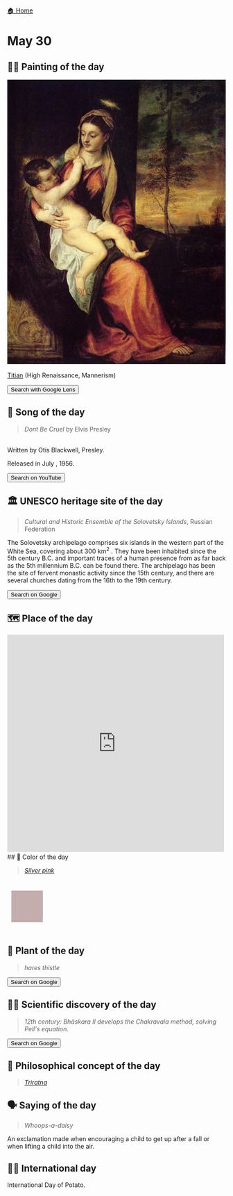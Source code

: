 
[🏠 Home](../../index.md)

# May 30

## 🧑‍🎨 Painting of the day

<img width="600" src="../img/Titian_4.jpg">

[Titian](http://en.wikipedia.org/wiki/Titian) (High Renaissance, Mannerism)

<button class="btn btn-success"
onclick=" window.open('https://lens.google.com/uploadbyurl?url=https://iretes.github.io/one-a-day/data/img/Titian_4.jpg','_blank')">
Search with Google Lens
</button>

## 🎼 Song of the day

> *Dont Be Cruel*
by Elvis Presley

<br />Written by Otis Blackwell, Presley.

Released in July , 1956.

<button class="btn btn-success"
onclick=" window.open('http://www.youtube.com/search?q=Dont Be Cruel by Elvis Presley','_blank')">
Search on YouTube
</button>

## 🏛️ UNESCO heritage site of the day

> *Cultural and Historic Ensemble of the Solovetsky Islands*, Russian Federation

<p>The Solovetsky archipelago comprises six islands in the western part of the White Sea, covering about 300 km<sup>2</sup> . They have been inhabited since the 5th century B.C. and important traces of a human presence from as far back as the 5th millennium B.C. can be found there. The archipelago has been the site of fervent monastic activity since the 15th century, and there are several churches dating from the 16th to the 19th century.</p>

<button class="btn btn-success"
onclick=" window.open('http://www.google.com/search?q=Cultural and Historic Ensemble of the Solovetsky Islands','_blank')">
Search on Google
</button>

## 🗺️ Place of the day

<iframe
src="https://www.mapcrunch.com"
name="mapcrunch"
width="500"
height="500"
allowTransparency="true"
scrolling="no"
frameborder="0"
>
</iframe>
## 🎨 Color of the day

> *[Silver pink](https://en.wikipedia.org/wiki/Shades_of_pink#Silver_pink)*

<div style="color:#C4AEAD; font-size: 100px;">&#9632;</div>

## 🌿 Plant of the day

> *hares thistle*

<button class="btn btn-success"
onclick=" window.open('http://www.google.com/search?q=hares thistle','_blank')">
Search on Google
</button>

## 🧑‍🔬 Scientific discovery of the day

> *12th century: Bhāskara II develops the Chakravala method, solving Pell's equation.*

<button class="btn btn-success"
onclick=" window.open('http://www.google.com/search?q=12th century: Bhāskara II develops the Chakravala method, solving Pell s equation.','_blank')"> 
Search on Google
</button>

## 💭 Philosophical concept of the day

> *[Triratna](https://en.wikipedia.org/wiki/Triratna)*

## 🗣️ Saying of the day

> *Whoops-a-daisy*

An exclamation made when encouraging a child to get up after a fall or when lifting a child into the air.

## 🏳️‍🌈 International day

International Day of Potato.